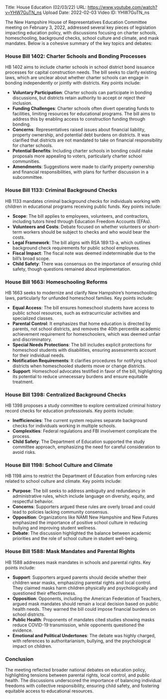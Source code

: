 Title: House Education (02/03/22)
URL: https://www.youtube.com/watch?v=YHW7GuTN_ns
Upload Date: 2022-02-03
Video ID: YHW7GuTN_ns

The New Hampshire House of Representatives Education Committee meeting on February 3, 2022, addressed several key pieces of legislation impacting education policy, with discussions focusing on charter schools, homeschooling, background checks, school culture and climate, and mask mandates. Below is a cohesive summary of the key topics and debates:

### **House Bill 1402: Charter Schools and Bonding Processes**
HB 1402 aims to include charter schools in school district bond issuance processes for capital construction needs. The bill seeks to clarify existing laws, which are unclear about whether charter schools can engage in bonding independently or jointly with districts. Key points include:
- **Voluntary Participation**: Charter schools can participate in bonding discussions, but districts retain authority to accept or reject their inclusion.
- **Funding Challenges**: Charter schools often divert operating funds to facilities, limiting resources for educational programs. The bill aims to address this by enabling access to construction funding through bonding.
- **Concerns**: Representatives raised issues about financial liability, property ownership, and potential debt burdens on districts. It was clarified that districts are not mandated to take on financial responsibility for charter schools.
- **Potential Benefits**: Including charter schools in bonding could make proposals more appealing to voters, particularly charter school communities.
- **Amendments**: Suggestions were made to clarify property ownership and financial responsibilities, with plans for further discussion in a subcommittee.

### **House Bill 1133: Criminal Background Checks**
HB 1133 mandates criminal background checks for individuals working with children in educational programs receiving public funds. Key points include:
- **Scope**: The bill applies to employees, volunteers, and contractors, including tutors hired through Education Freedom Accounts (EFAs).
- **Volunteers and Costs**: Debate focused on whether volunteers or short-term workers should be subject to checks and who would bear the costs.
- **Legal Framework**: The bill aligns with RSA 189:13-a, which outlines background check requirements for public school employees.
- **Fiscal Impact**: The fiscal note was deemed indeterminable due to the bill’s broad scope.
- **Child Safety**: There was consensus on the importance of ensuring child safety, though questions remained about implementation.

### **House Bill 1663: Homeschooling Reforms**
HB 1663 seeks to modernize and clarify New Hampshire’s homeschooling laws, particularly for unfunded homeschool families. Key points include:
- **Equal Access**: The bill ensures homeschool students have access to public school resources, such as extracurricular activities and specialized classes.
- **Parental Control**: It emphasizes that home education is directed by parents, not school districts, and removes the 40th percentile academic achievement requirement for homeschoolers, which was deemed unfair and discriminatory.
- **Special Needs Protections**: The bill includes explicit protections for homeschool students with disabilities, ensuring assessments account for their individual needs.
- **Notification Requirements**: It clarifies procedures for notifying school districts when homeschooled students move or change districts.
- **Support**: Homeschool advocates testified in favor of the bill, highlighting its potential to reduce unnecessary burdens and ensure equitable treatment.

### **House Bill 1398: Centralized Background Checks**
HB 1398 proposes a study committee to explore centralized criminal history record checks for education professionals. Key points include:
- **Inefficiencies**: The current system requires separate background checks for individuals working in multiple schools.
- **Complexities**: Federal regulations and FBI involvement complicate the process.
- **Child Safety**: The Department of Education supported the study committee approach, emphasizing the need for careful consideration to avoid risks.

### **House Bill 1198: School Culture and Climate**
HB 1198 aims to restrict the Department of Education from enforcing rules related to school culture and climate. Key points include:
- **Purpose**: The bill seeks to address ambiguity and redundancy in administrative rules, which include language on diversity, equity, and respectful behavior.
- **Concerns**: Supporters argued these rules are overly broad and could lead to policies lacking community consensus.
- **Opposition**: Organizations like NAMI New Hampshire and New Futures emphasized the importance of positive school culture in reducing bullying and improving student wellness.
- **Debate**: The discussion highlighted the balance between academic priorities and the role of school culture in student well-being.

### **House Bill 1588: Mask Mandates and Parental Rights**
HB 1588 addresses mask mandates in schools and parental rights. Key points include:
- **Support**: Supporters argued parents should decide whether their children wear masks, emphasizing parental rights and local control. They claimed masks harm children physically and psychologically and questioned their effectiveness.
- **Opposition**: Opponents, including the American Federation of Teachers, argued mask mandates should remain a local decision based on public health needs. They warned the bill could impose financial burdens on school districts.
- **Public Health**: Proponents of mandates cited studies showing masks reduce COVID-19 transmission, while opponents questioned the evidence.
- **Emotional and Political Undertones**: The debate was highly charged, with references to authoritarianism, bullying, and the psychological impact on children.

### **Conclusion**
The meeting reflected broader national debates on education policy, highlighting tensions between parental rights, local control, and public health. The discussions underscored the importance of balancing individual freedoms with collective responsibility, ensuring child safety, and fostering equitable access to educational resources.